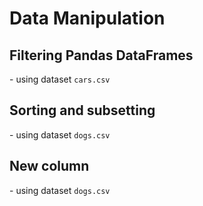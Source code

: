 
<h1>Data Manipulation</h1>

<h2>Filtering Pandas DataFrames</h2>
- using dataset <code>cars.csv</code>

<h2>Sorting and subsetting</h2>
- using dataset <code>dogs.csv</code>

<h2>New column</h2>
- using dataset <code>dogs.csv</code>
